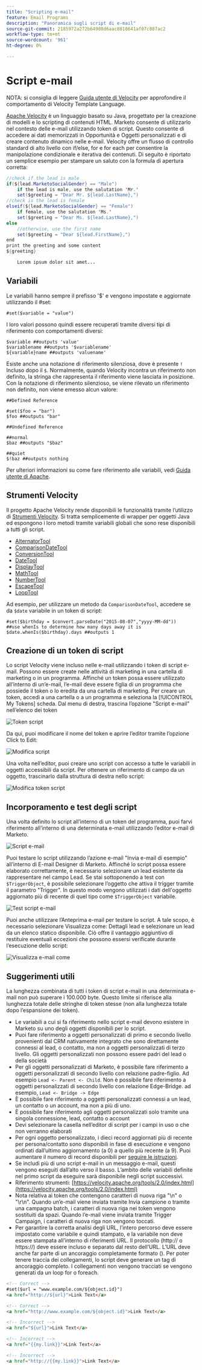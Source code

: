 ```yaml
---
title: "Scripting e-mail"
feature: Email Programs
description: "Panoramica sugli script di e-mail"
source-git-commit: 2185972a272b64908d6aac8818641af07c807ac2
workflow-type: tm+mt
source-wordcount: '961'
ht-degree: 0%

---
```



# Script e-mail

NOTA: si consiglia di leggere [Guida utente di Velocity](https://velocity.apache.org/engine/devel/user-guide.html) per approfondire il comportamento di Velocity Template Language.

[Apache Velocity](https://velocity.apache.org/) è un linguaggio basato su Java, progettato per la creazione di modelli e lo scripting di contenuti HTML. Marketo consente di utilizzarlo nel contesto delle e-mail utilizzando token di script. Questo consente di accedere ai dati memorizzati in Opportunità e Oggetti personalizzati e di creare contenuto dinamico nelle e-mail. Velocity offre un flusso di controllo standard di alto livello con if/else, for e for each per consentire la manipolazione condizionale e iterativa dei contenuti. Di seguito è riportato un semplice esempio per stampare un saluto con la formula di apertura corretta:

```java
//check if the lead is male
if(${lead.MarketoSocialGender} == "Male")
    if the lead is male, use the salutation 'Mr.'
    set($greeting = "Dear Mr. ${lead.LastName},")
//check is the lead is female
elseif(${lead.MarketoSocialGender} == "Female")
    if female, use the salutation 'Ms.'
    set($greeting = "Dear Ms. ${lead.LastName},")
else
    //otherwise, use the first name
    set($greeting = "Dear ${lead.FirstName},")
end
print the greeting and some content
${greeting}

    Lorem ipsum dolor sit amet...
```

## Variabili

Le variabili hanno sempre il prefisso &#39;$&#39; e vengono impostate e aggiornate utilizzando il #set:

```
#set($variable = "value")
```

I loro valori possono quindi essere recuperati tramite diversi tipi di riferimento con comportamenti diversi:

```
$variable ##outputs 'value'
$variablename ##outputs '$variablename'
${variable}name ##outputs 'valuename'
```

Esiste anche una notazione di riferimento silenziosa, dove è presente `!` Incluso dopo il `$`. Normalmente, quando Velocity incontra un riferimento non definito, la stringa che rappresenta il riferimento viene lasciata in posizione. Con la notazione di riferimento silenzioso, se viene rilevato un riferimento non definito, non viene emesso alcun valore:

```
##Defined Reference

#set($foo = "bar")
$foo ##outputs "bar"

##Undefined Reference

##normal
$baz ##outputs "$baz"

##quiet
$!baz ##outputs nothing
```

Per ulteriori informazioni su come fare riferimento alle variabili, vedi [Guida utente di Apache](https://velocity.apache.org/engine/devel/user-guide.html#formal-reference-notation).

## Strumenti Velocity

Il progetto Apache Velocity rende disponibili le funzionalità tramite l’utilizzo di [Strumenti Velocity](https://velocity.apache.org/tools/devel/apidocs/overview-summary.html). Si tratta semplicemente di wrapper per oggetti Java ed espongono i loro metodi tramite variabili globali che sono rese disponibili a tutti gli script.

- [AlternatorTool](https://velocity.apache.org/tools/devel/apidocs/org/apache/velocity/tools/generic/AlternatorTool.html)
- [ComparisonDateTool](https://velocity.apache.org/tools/devel/apidocs/org/apache/velocity/tools/generic/ComparisonDateTool.html)
- [ConversionTool](https://velocity.apache.org/tools/devel/apidocs/org/apache/velocity/tools/generic/ConversionTool.html)
- [DateTool](https://velocity.apache.org/tools/devel/apidocs/org/apache/velocity/tools/generic/DateTool.html)
- [DisplayTool](https://velocity.apache.org/tools/devel/apidocs/org/apache/velocity/tools/generic/DisplayTool.html)
- [MathTool](https://velocity.apache.org/tools/devel/apidocs/org/apache/velocity/tools/generic/MathTool.html)
- [NumberTool](https://velocity.apache.org/tools/devel/apidocs/org/apache/velocity/tools/generic/NumberTool.html)
- [EscapeTool](https://velocity.apache.org/tools/devel/apidocs/org/apache/velocity/tools/generic/EscapeTool.html)
- [LoopTool](https://velocity.apache.org/tools/devel/apidocs/org/apache/velocity/tools/generic/LoopTool.html)

Ad esempio, per utilizzare un metodo da `ComparisonDateTool`, accedere se da `$date` variabile in un token di script:

```
#set($birthday = $convert.parseDate("2015-08-07","yyyy-MM-dd"))
##use whenIs to determine how many days away it is
$date.whenIs($birthday).days ##outputs 1
```

## Creazione di un token di script

Lo script Velocity viene incluso nelle e-mail utilizzando i token di script e-mail. Possono essere create nelle attività di marketing in una cartella di marketing o in un programma. Affinché un token possa essere utilizzato all’interno di un’e-mail, l’e-mail deve essere figlia di un programma che possiede il token o lo eredita da una cartella di marketing. Per creare un token, accedi a una cartella o a un programma e seleziona la [!UICONTROL My Tokens] scheda. Dal menu di destra, trascina l’opzione &quot;Script e-mail&quot; nell’elenco dei token

![Token script](assets/script-token.png)

Da qui, puoi modificare il nome del token e aprire l’editor tramite l’opzione Click to Edit:

![Modifica script](assets/script-edit.png)

Una volta nell’editor, puoi creare uno script con accesso a tutte le variabili in oggetti accessibili da script. Per ottenere un riferimento di campo da un oggetto, trascinarlo dalla struttura di destra nello script:

![Modifica token script](assets/edit-script-token.png)

## Incorporamento e test degli script

Una volta definito lo script all’interno di un token del programma, puoi farvi riferimento all’interno di una determinata e-mail utilizzando l’editor e-mail di Marketo.

![Script e-mail](assets/email-script-marketo-email.png)

Puoi testare lo script utilizzando l’azione e-mail &quot;Invia e-mail di esempio&quot; all’interno di E-mail Designer di Marketo. Affinché lo script possa essere elaborato correttamente, è necessario selezionare un lead esistente da rappresentare nel campo Lead. Se stai sottoponendo a test con `$TriggerObject`, è possibile selezionare l’oggetto che attiva il trigger tramite il parametro &quot;Trigger&quot;. In questo modo vengono utilizzati i dati dell&#39;oggetto aggiornato più di recente di quel tipo come `$TriggerObject` variabile.

![Test script e-mail](assets/velocity-test.png)

Puoi anche utilizzare l’Anteprima e-mail per testare lo script. A tale scopo, è necessario selezionare Visualizza come: Dettagli lead e selezionare un lead da un elenco statico disponibile. Ciò offre il vantaggio aggiuntivo di restituire eventuali eccezioni che possono essersi verificate durante l’esecuzione dello script:

![Visualizza e-mail come](assets/view-as.png)

## Suggerimenti utili

La lunghezza combinata di tutti i token di script e-mail in una determinata e-mail non può superare i 100.000 byte. Questo limite si riferisce alla lunghezza totale delle stringhe di token stesse (non alla lunghezza totale dopo l’espansione dei token).

- Le variabili a cui si fa riferimento nello script e-mail devono esistere in Marketo su uno degli oggetti disponibili per lo script.
- Puoi fare riferimento a oggetti personalizzati di primo e secondo livello provenienti dal CRM nativamente integrato che sono direttamente connessi al lead, o contatto, ma non a oggetti personalizzati di terzo livello. Gli oggetti personalizzati non possono essere padri del lead o della società
- Per gli oggetti personalizzati di Marketo, è possibile fare riferimento a oggetti personalizzati di secondo livello con relazione padre-figlio. Ad esempio `Lead <- Parent <- Child`. Non è possibile fare riferimento a oggetti personalizzati di secondo livello con relazione Edge-Bridge. ad esempio,  `Lead <- Bridge -> Edge`
- È possibile fare riferimento a oggetti personalizzati connessi a un lead, un contatto o un account, ma non a più di uno.
- È possibile fare riferimento agli oggetti personalizzati solo tramite una singola connessione, lead, contatto o account
- Devi selezionare la casella nell’editor di script per i campi in uso o che non verranno elaborati
- Per ogni oggetto personalizzato, i dieci record aggiornati più di recente per persona/contatto sono disponibili in fase di esecuzione e vengono ordinati dall’ultimo aggiornamento (a 0) a quello più recente (a 9). Puoi aumentare il numero di record disponibili per [seguire le istruzioni](https://experienceleague.adobe.com/en/docs/marketo/using/product-docs/administration/email-setup/change-custom-object-retrieval-limits-in-velocity-scripting).
- Se includi più di uno script e-mail in un messaggio e-mail, questi vengono eseguiti dall’alto verso il basso. L’ambito delle variabili definite nel primo script da eseguire sarà disponibile negli script successivi.
- Riferimento strumenti: [https://velocity.apache.org/tools/2.0/index.html](https://velocity.apache.org/tools/2.0/index.html)
- Nota relativa ai token che contengono caratteri di nuova riga &quot;\\n&quot; o &quot;\\r\\n&quot;. Quando un’e-mail viene inviata tramite Invia campione o tramite una campagna batch, i caratteri di nuova riga nei token vengono sostituiti da spazi. Quando l’e-mail viene inviata tramite Trigger Campaign, i caratteri di nuova riga non vengono toccati.
- Per garantire la corretta analisi degli URL, l’intero percorso deve essere impostato come variabile e quindi stampato, e la variabile non deve essere stampata all’interno di riferimenti URL. Il protocollo (http:// o https://) deve essere incluso e separato dal resto dell’URL. L’URL deve anche far parte di un ancoraggio completamente formato (<a>). Per poter tenere traccia dei collegamenti, lo script deve generare un tag di ancoraggio completo. I collegamenti non vengono tracciati se vengono generati da un loop for o foreach.

```html
<!-- Correct -->
#set($url = "www.example.com/${object.id}")
<a href="http://${url}">Link Text</a>

<!-- Correct -->
<a href="http://www.example.com/${object.id}">Link Text</a>

<!-- Incorrect -->
<a href="${url}">Link Text</a>

<!-- Incorrect -->
<a href="{{my.link}}">Link Text</a>

<!-- Incorrect -->
<a href="http://{{my.link}}">Link Text</a>
```
